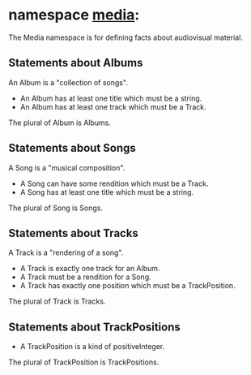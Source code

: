 # namespace [media](https://type.link.model.tools/ns/sample-media/):

The Media namespace is for defining facts about audiovisual material. 

## Statements about Albums
An Album is a "collection of songs".

* An Album has at least one title which must be a string.
* An Album has at least one track which must be a Track.

The plural of Album is Albums.

## Statements about Songs
A Song is a "musical composition".

* A Song can have some rendition which must be a Track.
* A Song has at least one title which must be a string.

The plural of Song is Songs.

## Statements about Tracks
A Track is a "rendering of a song".

* A Track is exactly one track for an Album.
* A Track must be a rendition for a Song.
* A Track has exactly one position which must be a TrackPosition.

The plural of Track is Tracks.

## Statements about TrackPositions
* A TrackPosition is a kind of positiveInteger.

The plural of TrackPosition is TrackPositions.
